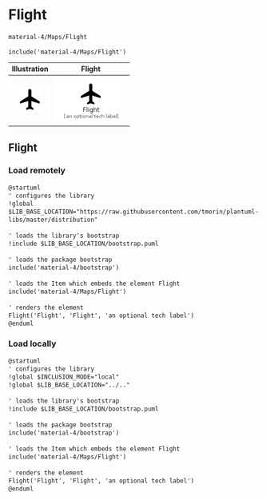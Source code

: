 # Flight


```text
material-4/Maps/Flight
```

```text
include('material-4/Maps/Flight')
```



| Illustration | Flight |
| :---: | :---: |
| ![illustration for Illustration](../../material-4/Maps/Flight.png) | ![illustration for Flight](../../material-4/Maps/Flight.Local.png) |




## Flight

### Load remotely
```plantuml
@startuml
' configures the library
!global $LIB_BASE_LOCATION="https://raw.githubusercontent.com/tmorin/plantuml-libs/master/distribution"

' loads the library's bootstrap
!include $LIB_BASE_LOCATION/bootstrap.puml

' loads the package bootstrap
include('material-4/bootstrap')

' loads the Item which embeds the element Flight
include('material-4/Maps/Flight')

' renders the element
Flight('Flight', 'Flight', 'an optional tech label')
@enduml
```

### Load locally
```plantuml
@startuml
' configures the library
!global $INCLUSION_MODE="local"
!global $LIB_BASE_LOCATION="../.."

' loads the library's bootstrap
!include $LIB_BASE_LOCATION/bootstrap.puml

' loads the package bootstrap
include('material-4/bootstrap')

' loads the Item which embeds the element Flight
include('material-4/Maps/Flight')

' renders the element
Flight('Flight', 'Flight', 'an optional tech label')
@enduml
```

